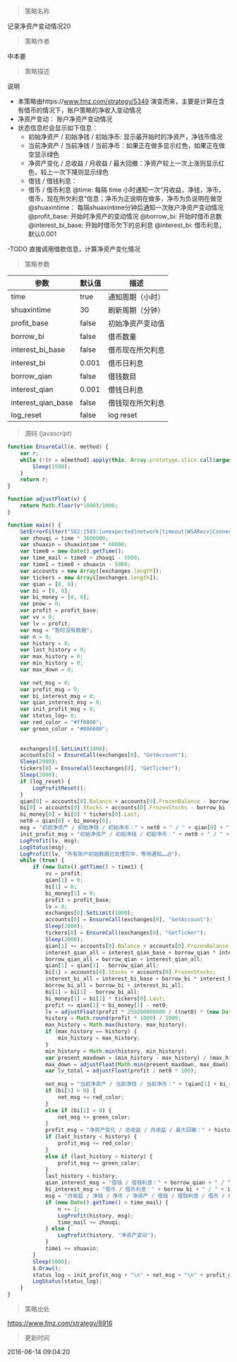 
> 策略名称

记录净资产变动情况20

> 策略作者

中本姜

> 策略描述

说明
- 本策略由https://www.fmz.com/strategy/5349 演变而来，主要是计算在含有借币的情况下，账户策略的净收入变动情况
- 净资产变动： 账户净资产变动情况
- 状态信息栏会显示如下信息：
   - 初始净资产 / 初始净钱 / 初始净币: 显示最开始时的净资产，净钱币情况
   - 当前净资产 / 当前净钱 / 当前净币：如果正在做多显示红色，如果正在做空显示绿色
  -  净资产变化 / 总收益 / 月收益 / 最大回撤：净资产较上一次上涨则显示红色，较上一次下降则显示绿色
  - 借钱 / 借钱利息：
  - 借币 / 借币利息
@time: 每隔 time 小时通知一次“月收益，净钱，净币，借币，现在所欠利息”信息；净币为正说明在做多，净币为负说明在做空
@shuaxintime： 每隔shuaxintime分钟后通知一次账户净资产变动情况
@profit_base: 开始时净资产的变动情况
@borrow_bi: 开始时借币总数
@interest_bi_base: 开始时借币欠下的总利息
@interest_bi: 借币利息，默认0.001

-TODO
直接调用借款信息，计算净资产变化情况

> 策略参数



|参数|默认值|描述|
|----|----|----|
|time|true|通知周期（小时）|
|shuaxintime|30|刷新周期（分钟）|
|profit_base|false|初始净资产变动值|
|borrow_bi|false|借币数量|
|interest_bi_base|false|借币现在所欠利息|
|interest_bi|0.001|借币日利息|
|borrow_qian|false|借钱数目|
|interest_qian|0.001|借钱日利息|
|interest_qian_base|false|借钱现在所欠利息|
|log_reset|false|log reset|


> 源码 (javascript)

``` javascript
function EnsureCall(e, method) {
    var r;
    while (!(r = e[method].apply(this, Array.prototype.slice.call(arguments).slice(2)))) {
        Sleep(1500);
    }
    return r;
}

function adjustFloat(v) {
    return Math.floor(v*1000)/1000;
}

function main() {
    SetErrorFilter("502:|503:|unexpected|network|timeout|WSARecv|Connect|GetAddr|no such|reset|http|received|EOF");
    var zhouqi = time * 3600000;
    var shuaxin = shuaxintime * 60000;
    var time0 = new Date().getTime();
    var time_mail = time0 + zhouqi - 5000;
    var time1 = time0 + shuaxin - 5000;
    var accounts = new Array([exchanges.length]);
    var tickers = new Array([exchanges.length]);
    var qian = [0, 0];
    var bi = [0, 0];
    var bi_money = [0, 0];
    var pnow = 0;
    var profit = profit_base;
    var vv = 0;
    var lv = profit;
    var msg = "暂时没有数据";
    var n = 0;
    var history = 0;
    var last_history = 0;
    var max_history = 0;
    var min_history = 0;
    var max_down = 0;
    
    var net_msg = 0;
    var profit_msg = 0;
    var bi_interest_msg = 0;
    var qian_interest_msg = 0;
    var init_profit_msg = 0;
    var status_log= 0;
    var red_color = "#ff0000";
    var green_color = "#006600";
    
    
    exchanges[0].SetLimit(1000);
    accounts[0] = EnsureCall(exchanges[0], "GetAccount");
    Sleep(2000);
    tickers[0] = EnsureCall(exchanges[0], "GetTicker");
    Sleep(2000);
    if (log_reset) {
        LogProfitReset(); 
    }
    qian[0] = accounts[0].Balance + accounts[0].FrozenBalance - borrow_qian - interest_qian_base;
    bi[0] = accounts[0].Stocks + accounts[0].FrozenStocks - borrow_bi - interest_bi_base;
    bi_money[0] = bi[0] * tickers[0].Last;
    net0 = qian[0] + bi_money[0];
    msg = "初始净资产 / 初始净钱 / 初始净币：" + net0 + " / " + qian[0] + " / " + bi[0] + "@";
    init_profit_msg = "初始净资产 / 初始净钱 / 初始净币：" + net0 + " / " + qian[0] + " / " + bi[0];
    LogProfit(lv, msg);
    LogStatus(msg);
    LogProfit(lv, "所有账户初始数据已处理完毕，等待通知……@");
    while (true) {
        if (new Date().getTime() > time1) {
            vv = profit;
            qian[1] = 0;
            bi[1] = 0;
            bi_money[1] = 0;
            profit = profit_base;
            lv = 0;
            exchanges[0].SetLimit(1000);
            accounts[0] = EnsureCall(exchanges[0], "GetAccount");
            Sleep(2000);
            tickers[0] = EnsureCall(exchanges[0], "GetTicker");
            Sleep(2000);
            qian[1] += accounts[0].Balance + accounts[0].FrozenBalance;
            interest_qian_all = interest_qian_base + borrow_qian * interest_qian * (new Date().getTime() - time0) / 86400000;
            borrow_qian_all = borrow_qian + interest_qian_all;
            qian[1] = qian[1] - borrow_qian_all;
            bi[1] = accounts[0].Stocks + accounts[0].FrozenStocks;
            interest_bi_all = interest_bi_base + borrow_bi * interest_bi * (new Date().getTime() - time0) / 86400000;
            borrow_bi_all = borrow_bi + interest_bi_all;
            bi[1] = bi[1] - borrow_bi_all;
            bi_money[1] = bi[1] * tickers[0].Last;
            profit += qian[1] + bi_money[1] - net0;
            lv = adjustFloat(profit * 259200000000 / ((net0) * (new Date().getTime() - time0)));
            history = Math.round(profit * 1000) / 1000;
            max_history = Math.max(history, max_history);
            if (max_history == history) {
                min_history = max_history;
            }
            min_history = Math.min(history, min_history);
            var present_maxdown = (min_history - max_history) / (max_history + net0) * 100;
            max_down = adjustFloat(Math.min(present_maxdown, max_down));
            var lv_total = adjustFloat(profit / net0 * 100);
            
            net_msg = "当前净资产 / 当前净钱 / 当前净币：" + (qian[1] + bi_money[1]) + " / " + qian[1] + " / " + bi[1];
            if (bi[1] > 0) {
                net_msg += red_color;
            }
            else if (bi[1] < 0) {
                net_msg += green_color;
            }
            profit_msg = "净资产变化 / 总收益 / 月收益 / 最大回撤：" + history + " / " + lv_total + "% / " + lv + "% / " + max_down + "%";
            if (last_history < history) {
                profit_msg += red_color;
            }
            else if (last_history > history) {
                profit_msg += green_color;
            }
            last_history = history;
            qian_interest_msg = "借钱 / 借钱利息：" + borrow_qian + " / " + interest_qian_all;
            bi_interest_msg = "借币 / 借币利息：" + borrow_bi + " / " + interest_bi_all;
            msg = "月收益 / 净钱 / 净币 / 净资产 / 借钱 / 借钱利息 / 借币 / 现在所欠利息：" + lv + " / " + qian[1] + " / " + bi[1] + " / " + (qian[1] + bi_money[1]) + " / " + borrow_qian + " / " + interest_qian_all + " / " + borrow_bi + " / " + interest_bi_all;
            if (new Date().getTime() > time_mail) {
                n += 1;
                LogProfit(history, msg);
                time_mail += zhouqi;
            } else {
                LogProfit(history, "净资产变动");
            }
            time1 += shuaxin;
        }
        Sleep(5000);
        $.Draw();
        status_log = init_profit_msg + "\n" + net_msg + "\n" + profit_msg + "\n" + qian_interest_msg + "\n" + bi_interest_msg;
        LogStatus(status_log);
    }
}
```

> 策略出处

https://www.fmz.com/strategy/8916

> 更新时间

2016-06-14 09:04:20
